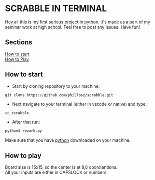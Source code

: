# SCRABBLE IN TERMINAL

Hey all this is my first serious project in python. It's made as a part of my seminar work at high school. Feel free to post any issues.
Have fun!



## Sections
[How to start](#how-to-start)<br>
[How to Play](#how-to-play)

## How to start

- Start by cloning repository to your machine:
```git 
git clone https://github.com/phillosz/scrabble.git
```
- Next navigate to your terminal (either in vscode or native) and type:
```bash
cd scrabble
```
- After that run:
```bash
python3 rework.py
```

Make sure that you have [python](https://www.python.org/downloads/) downloaded on your machine.

## How to play

Board size is 15x15, so the center is at 8,8 coordiantions.<br> 
All your inputs are either in CAPSLOCK or numbers.
